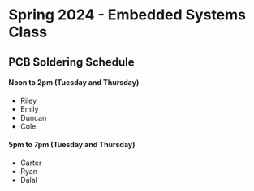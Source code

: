 # Spring 2024 - Embedded Systems Class
## PCB Soldering Schedule

#### Noon to 2pm (Tuesday and Thursday)
- Riley
- Emily
- Duncan
- Cole

#### 5pm to 7pm (Tuesday and Thursday)
- Carter
- Ryan
- Dalal
